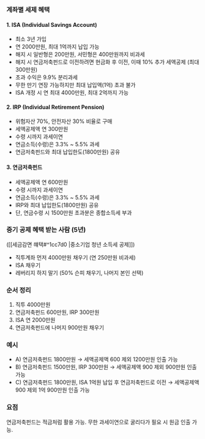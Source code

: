 ### 계좌별 세제 혜택

#### 1. ISA (Individual Savings Account)
- 최소 3년 가입
- 연 2000만원, 최대 1억까지 납입 가능
- 해지 시 일반형은 200만원, 서민형은 400만원까지 비과세
- 해지 시 연금저축펀드로 이전하려면 현금화 후 이전, 이때 10% 추가 세액공제 (최대 300만원)
- 초과 수익은 9.9% 분리과세
- 무한 만기 연장 가능하지만 최대 납입액(1억) 초과 불가
- ISA 개정 시 연 최대 4000만원, 최대 2억까지 가능

#### 2. IRP (Individual Retirement Pension)
- 위험자산 70%, 안전자산 30% 비율로 구매
- 세액공제액 연 300만원
- 수령 시까지 과세이연
- 연금소득(수령)은 3.3% ~ 5.5% 과세
- 연금저축펀드와 최대 납입한도(1800만원) 공유

#### 3. 연금저축펀드
- 세액공제액 연 600만원
- 수령 시까지 과세이연
- 연금소득(수령)은 3.3% ~ 5.5% 과세
- IRP와 최대 납입한도(1800만원) 공유
- 단, 연금수령 시 1500만원 초과분은 종합소득세 부과

### 중기 공제 혜택 받는 사람 (5년) 
([[세금감면 햬택#^1cc7d0 |중소기업 청년 소득세 공제]])

- 직투계좌 먼저 4000만원 채우기 (연 250만원 비과세)
- ISA 채우기
- 레버리지 하지 말기 (50% 슨피 채우기, 나머지 본인 선택)

### 순서 정리

1. 직투 4000만원
2. 연금저축펀드 600만원, IRP 300만원
3. ISA 연 2000만원
4. 연금저축펀드에 나머지 900만원 채우기

### 예시

- A) 연금저축펀드 1800만원 → 세액공제액 600 제외 1200만원 인출 가능
- B) 연금저축펀드 1500만원, IRP 300만원 → 세액공제액 900 제외 900만원 인출 가능
- C) 연금저축펀드 1800만원, ISA 1억원 납입 후 연금저축펀드로 이전 → 세액공제액 900 제외 1억 900만원 인출 가능

### 요점

연금저축펀드는 적금처럼 활용 가능. 무한 과세이연으로 굴리다가 필요 시 원금 인출 가능.